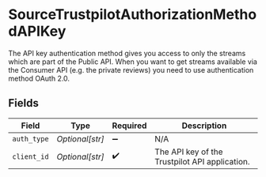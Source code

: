 # SourceTrustpilotAuthorizationMethodAPIKey

The API key authentication method gives you access to only the streams which are part of the Public API. When you want to get streams available via the Consumer API (e.g. the private reviews) you need to use authentication method OAuth 2.0.


## Fields

| Field                                          | Type                                           | Required                                       | Description                                    |
| ---------------------------------------------- | ---------------------------------------------- | ---------------------------------------------- | ---------------------------------------------- |
| `auth_type`                                    | *Optional[str]*                                | :heavy_minus_sign:                             | N/A                                            |
| `client_id`                                    | *Optional[str]*                                | :heavy_check_mark:                             | The API key of the Trustpilot API application. |